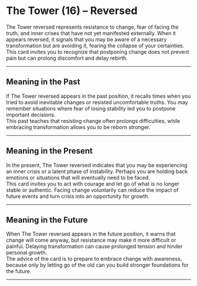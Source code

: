 # The Tower (16) – Reversed

The Tower reversed represents resistance to change, fear of facing the truth, and inner crises that have not yet manifested externally. When it appears reversed, it signals that you may be aware of a necessary transformation but are avoiding it, fearing the collapse of your certainties.  
This card invites you to recognize that postponing change does not prevent pain but can prolong discomfort and delay rebirth.

---

## Meaning in the Past  
If The Tower reversed appears in the past position, it recalls times when you tried to avoid inevitable changes or resisted uncomfortable truths. You may remember situations where fear of losing stability led you to postpone important decisions.  
This past teaches that resisting change often prolongs difficulties, while embracing transformation allows you to be reborn stronger.

---

## Meaning in the Present  
In the present, The Tower reversed indicates that you may be experiencing an inner crisis or a latent phase of instability. Perhaps you are holding back emotions or situations that will eventually need to be faced.  
This card invites you to act with courage and let go of what is no longer stable or authentic. Facing change voluntarily can reduce the impact of future events and turn crisis into an opportunity for growth.

---

## Meaning in the Future  
When The Tower reversed appears in the future position, it warns that change will come anyway, but resistance may make it more difficult or painful. Delaying transformation can cause prolonged tension and hinder personal growth.  
The advice of the card is to prepare to embrace change with awareness, because only by letting go of the old can you build stronger foundations for the future.

---
